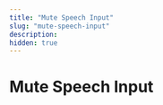 ```yaml
---
title: "Mute Speech Input"
slug: "mute-speech-input"
description:
hidden: true
---
```


# Mute Speech Input

